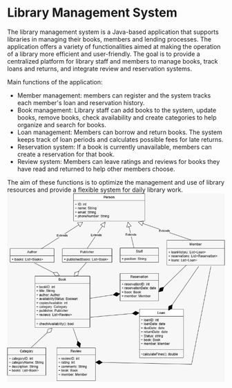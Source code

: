 # Library Management System
The library management system is a Java-based application that supports libraries in managing their books, members and lending processes. The application offers a variety of functionalities aimed at making the operation of a library more efficient and user-friendly. The goal is to provide a centralized platform for library staff and members to manage books, track loans and returns, and integrate review and reservation systems.

Main functions of the application:
- Member management: members can register and the system tracks each member's loan and reservation history.
- Book management: Library staff can add books to the system, update books, remove books, check availability and create categories to help organize and search for books.
- Loan management: Members can borrow and return books. The system keeps track of loan periods and calculates possible fees for late returns.
- Reservation system: If a book is currently unavailable, members can create a reservation for that book.
- Review system: Members can leave ratings and reviews for books they have read and returned to help other members choose.

The aim of these functions is to optimize the management and use of library resources and provide a flexible system for daily library work.
![UMLbibliotecaMAP.jpg](UMLbibliotecaMAP.jpg)